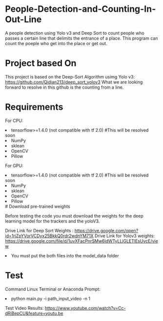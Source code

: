 # People-Detection-and-Counting-In-Out-Line
A people detection using Yolo v3 and Deep Sort to count people who passes a certain line that delimits the entrance of a place. This program can count the poeple who get into the place or get out.

# Project based On
This project is based on the Deep-Sort Algorithm usimg Yolo v3: https://github.com/Qidian213/deep_sort_yolov3
What we are looking forward to resolve in this github is the counting from a line.

# Requirements
For CPU:

  <li>tensorflow>=1.4.0 (not compatible with tf 2.0) #This will be resolved soon</li>
  <li>NumPy</li>
  <li>sklean</li>
  <li>OpenCV</li>
  <li>Pillow</li>


For GPU:

  <li>tensorflow>=1.4.0 (not compatible with tf 2.0) #This will be resolved soon</li>
  <li>NumPy</li>
  <li>sklean</li>
  <li>OpenCV</li>
  <li>Pillow</li>
# Download pre-trained weights

Before testing the code you must download the weights for the deep learning model for the trackers and the yoloV3.

Drive Link for Deep Sort Weights : https://drive.google.com/open?id=1rjZpYVorVCDyx25BkkQ0rdr2wdnYM71X
Drive Link for Yolov3 weights: https://drive.google.com/file/d/1uvXFacPnrSMw6ldWTyLLjGLETlEsUvcE/view
 <li>You must put the both files into the model_data folder</li>
 
# Test

Command Linux Terminal or Anaconda Prompt: 

  <li>python main.py -i path_input_video -n 1</li>

Test Video Results: https://www.youtube.com/watch?v=Cc-dRiBepCU&feature=youtu.be
